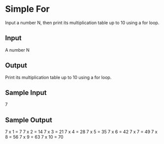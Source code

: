 # Simple For

Input a number N, then print its multiplication table up to 10 using a for loop.


## Input
A number N

## Output
Print its multiplication table up to 10 using a for loop.

## Sample Input
7

## Sample Output
7 x 1 = 7
7 x 2 = 14
7 x 3 = 21
7 x 4 = 28
7 x 5 = 35
7 x 6 = 42
7 x 7 = 49
7 x 8 = 56
7 x 9 = 63
7 x 10 = 70


